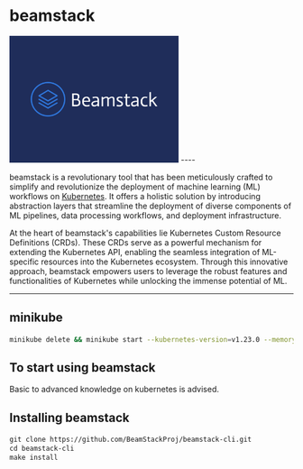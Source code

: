 # beamstack
<img src="https://github.com/BeamStackProj/beamstack-cli/blob/main/logo/logo.png" width="300">
----

beamstack is a revolutionary tool that has been meticulously crafted to simplify and revolutionize 
the deployment of machine learning (ML) workflows on [Kubernetes](https://kubernetes.io/docs/concepts/overview/). It offers a holistic solution by 
introducing abstraction layers that streamline the deployment of diverse components 
of ML pipelines, data processing workflows, and deployment infrastructure.


At the heart of beamstack's capabilities lie Kubernetes Custom Resource Definitions (CRDs). These CRDs 
serve as a powerful mechanism for extending the Kubernetes API, enabling the seamless integration 
of ML-specific resources into the Kubernetes ecosystem. Through this innovative approach, 
beamstack empowers users to leverage the robust features and functionalities of 
Kubernetes while unlocking the immense potential of ML.

----

## minikube
```sh
minikube delete && minikube start --kubernetes-version=v1.23.0 --memory=6g --bootstrapper=kubeadm --extra-config=kubelet.authentication-token-webhook=true --extra-config=kubelet.authorization-mode=Webhook --extra-config=scheduler.bind-address=0.0.0.0 --extra-config=controller-manager.bind-address=0.0.0.0
```
## To start using beamstack

Basic to advanced knowledge on kubernetes is advised. 

## Installing beamstack

```
git clone https://github.com/BeamStackProj/beamstack-cli.git
cd beamstack-cli
make install
```
